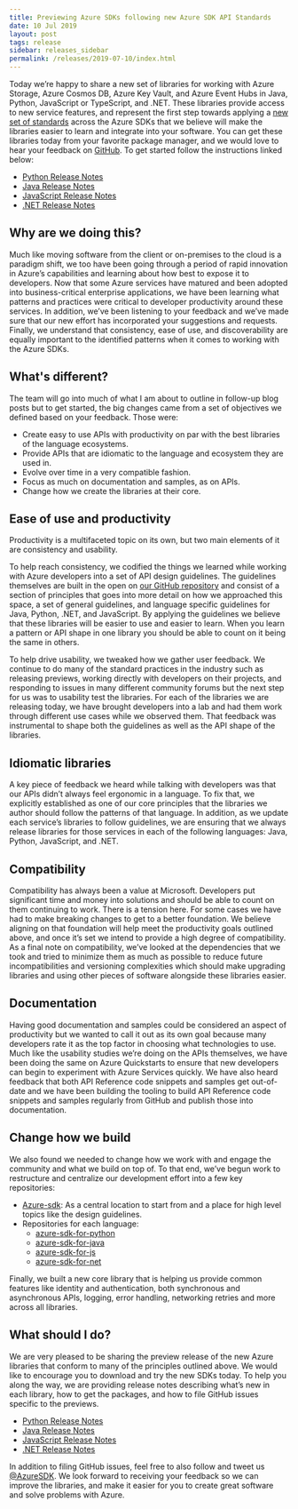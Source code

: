 ```yaml
---
title: Previewing Azure SDKs following new Azure SDK API Standards
date: 10 Jul 2019
layout: post
tags: release
sidebar: releases_sidebar
permalink: /releases/2019-07-10/index.html
---
```


Today we’re happy to share a new set of libraries for working with Azure Storage,  Azure Cosmos DB, Azure Key Vault, and Azure Event Hubs in Java, Python, JavaScript or TypeScript, and .NET. These libraries provide access to new service features, and represent the first step towards applying a [new set of standards](https://azure.github.io/azure-sdk/) across the Azure SDKs that we believe will make the libraries easier to learn and integrate into your software. You can get these libraries today from your favorite package manager, and we would love to hear your feedback on [GitHub](https://github.com/azure/azure-sdk/issues/). To get started follow the instructions linked below:

* [Python Release Notes](python.html)
* [Java Release Notes](java.html)
* [JavaScript Release Notes](js.html)
* [.NET Release Notes](dotnet.html)

## Why are we doing this?

Much like moving software from the client or on-premises to the cloud is a paradigm shift, we too have been going through a period of rapid innovation in Azure’s capabilities and learning about how best to expose it to developers. Now that some Azure services have matured and been adopted into business-critical enterprise applications, we have been learning what patterns and practices were critical to developer productivity around these services. In addition, we’ve been listening to your feedback and we’ve made sure that our new effort has incorporated your suggestions and requests. Finally, we understand that consistency, ease of use, and discoverability are equally important to the identified patterns when it comes to working with the Azure SDKs.

## What's different?

The team will go into much of what I am about to outline in follow-up blog posts but to get started, the big changes came from a set of objectives we defined based on your feedback. Those were:

* Create easy to use APIs with productivity on par with the best libraries of the language ecosystems.
* Provide APIs that are idiomatic to the language and ecosystem they are used in.
* Evolve over time in a very compatible fashion.
* Focus as much on documentation and samples, as on APIs.
* Change how we create the libraries at their core.

## Ease of use and productivity

Productivity is a multifaceted topic on its own, but two main elements of it are consistency and usability.

To help reach consistency, we codified the things we learned while working with Azure developers into a set of API design guidelines. The guidelines themselves are built in the open on [our GitHub repository](https://azure.github.io/azure-sdk/) and consist of a section of principles that goes into more detail on how we approached this space, a set of general guidelines, and language specific guidelines for Java, Python, .NET, and JavaScript. By applying the guidelines we believe that these libraries will be easier to use and easier to learn. When you learn a pattern or API shape in one library you should be able to count on it being the same in others.

To help drive usability, we tweaked how we gather user feedback. We continue to do many of the standard practices in the industry such as releasing previews, working directly with developers on their projects, and responding to issues in many different community forums but the next step for us was to usability test the libraries. For each of the libraries we are releasing today, we have brought developers into a lab and had them work through different use cases while we observed them. That feedback was instrumental to shape both the guidelines as well as the API shape of the libraries.

## Idiomatic libraries

A key piece of feedback we heard while talking with developers was that our APIs didn’t always feel ergonomic in a language. To fix that, we explicitly established as one of our core principles that the libraries we author should follow the patterns of that language. In addition, as we update each service’s libraries to follow guidelines, we are ensuring that we always release libraries for those services in each of the following languages: Java, Python, JavaScript, and .NET.

## Compatibility

Compatibility has always been a value at Microsoft. Developers put significant time and money into solutions and should be able to count on them continuing to work. There is a tension here. For some cases we have had to make breaking changes to get to a better foundation. We believe aligning on that foundation will help meet the productivity goals outlined above, and once it’s set we intend to provide a high degree of compatibility. As a final note on compatibility, we’ve looked at the dependencies that we took and tried to minimize them as much as possible to reduce future incompatibilities and versioning complexities which should make upgrading libraries and using other pieces of software alongside these libraries easier.

## Documentation

Having good documentation and samples could be considered an aspect of productivity but we wanted to call it out as its own goal because many developers rate it as the top factor in choosing what technologies to use. Much like the usability studies we’re doing on the APIs themselves, we have been doing the same on Azure Quickstarts to ensure that new developers can begin to experiment with Azure Services quickly. We have also heard feedback that both API Reference code snippets and samples get out-of-date and we have been building the tooling to build API Reference code snippets and samples regularly from GitHub and publish those into documentation.

## Change how we build

We also found we needed to change how we work with and engage the community and what we build on top of. To that end, we’ve begun work to restructure and centralize our development effort into a few key repositories:

* [Azure-sdk](https://github.com/azure/azure-sdk): As a central location to start from and a place for high level topics like the design guidelines.
* Repositories for each language: 
    * [azure-sdk-for-python](https://github.com/azure/azure-sdk-for-python)
    * [azure-sdk-for-java](https://github.com/azure/azure-sdk-for-java)
    * [azure-sdk-for-js](https://github.com/azure/azure-sdk-for-js)
    * [azure-sdk-for-net](https://github.com/azure/azure-sdk-for-net)

Finally, we built a new core library that is helping us provide common features like identity and authentication, both synchronous and asynchronous APIs, logging, error handling, networking retries and more across all libraries.

## What should I do?

We are very pleased to be sharing the preview release of the new Azure libraries that conform to many of the principles outlined above. We would like to encourage you to download and try the new SDKs today. To help you along the way, we are providing release notes describing what’s new in each library, how to get the packages, and how to file GitHub issues specific to the previews.

* [Python Release Notes](python.html)
* [Java Release Notes](java.html)
* [JavaScript Release Notes](js.html)
* [.NET Release Notes](dotnet.html)

In addition to filing GitHub issues, feel free to also follow and tweet us [@AzureSDK](https://twitter.com/AzureSDK). We look forward to receiving your feedback so we can improve the libraries, and make it easier for you to create great software and solve problems with Azure.

